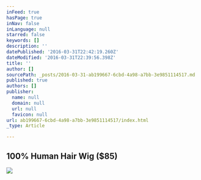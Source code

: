 ```yaml
---
inFeed: true
hasPage: true
inNav: false
inLanguage: null
starred: false
keywords: []
description: ''
datePublished: '2016-03-31T22:42:19.260Z'
dateModified: '2016-03-31T22:39:56.398Z'
title: ''
author: []
sourcePath: _posts/2016-03-31-ab199667-6cbd-4a98-a7bb-3e9851114517.md
published: true
authors: []
publisher:
  name: null
  domain: null
  url: null
  favicon: null
url: ab199667-6cbd-4a98-a7bb-3e9851114517/index.html
_type: Article

---
```

## 100% Human Hair Wig ($85)
![](https://the-grid-user-content.s3-us-west-2.amazonaws.com/4413c2c4-7501-4e69-a3ed-8c244526cb06.jpg)